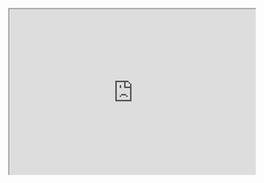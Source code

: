 
<div style=" width: 100%; height:340;overflow: hidden; "><iframe src="https://widget.pkmer.cn/free/QuoteDay?user=a2e5899e-975e-4457-afd4-ec3ff7dcbc90&select-background=Random&theme-color=%23fbeea5&input-url=&theme=%E4%BE%BF%E7%AD%BE&select-theme=Note" allow="fullscreen" style=" height: 100%; width: 100%;"></iframe></div>
